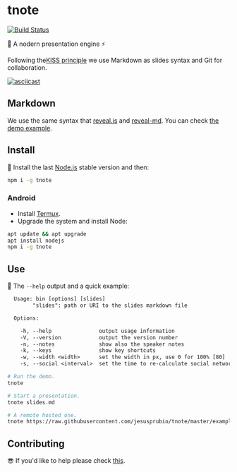 # tnote

[![Build Status](https://travis-ci.org/jesusprubio/tnote.svg?branch=master)](https://travis-ci.org/jesusprubio/tnote)

:ledger: A nodern presentation engine :zap:

Following the[KISS principle](https://en.wikipedia.org/wiki/KISS_principle) we use Markdown as slides syntax and Git for collaboration.

[![asciicast](https://asciinema.org/a/56tuhe0no7yltmn9e0tlj2kr8.png)](https://asciinema.org/a/56tuhe0no7yltmn9e0tlj2kr8)

## Markdown

We use the same syntax that [reveal.js](http://lab.hakim.se/reveal-js) and [reveal-md](https://github.com/webpro/reveal-md). You can check [the demo example](./example/demo.md).

## Install

:eyes: Install the last [Node.js](https://nodejs.org/download) stable version and then:

```sh
npm i -g tnote
```

### Android

- Install [Termux](https://play.google.com/store/apps/details?id=com.termux).
- Upgrade the system and install Node:

```sh
apt update && apt upgrade
apt install nodejs
npm i -g tnote
```

## Use

:rocket: The `--help` output and a quick example:

```txt
  Usage: bin [options] [slides]
        "slides": path or URI to the slides markdown file

  Options:

    -h, --help               output usage information
    -V, --version            output the version number
    -n, --notes              show also the speaker notes
    -k, --keys               show key shortcuts
    -w, --width <width>      set the width in px, use 0 for 100% [80]
    -s, --social <interval>  set the time to re-calculate social network metrics, use 0 for disable [600]
```

```sh
# Run the demo.
tnote

# Start a presentation.
tnote slides.md

# A remote hosted one.
tnote https://raw.githubusercontent.com/jesusprubio/tnote/master/example/demo.md
```

## Contributing

:sunglasses: If you'd like to help please check [this](https://github.com/IBMResearch/backend-development-guide).
